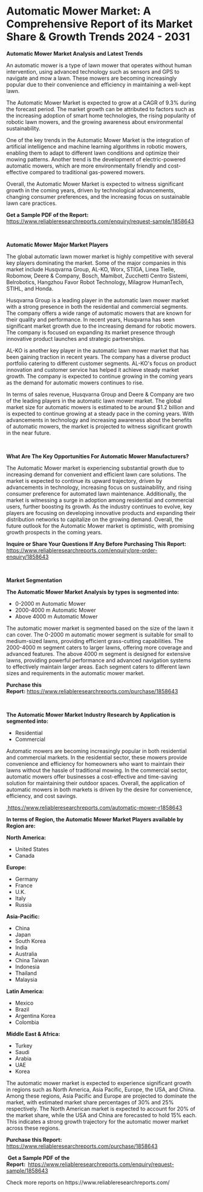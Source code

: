 <p><h1>Automatic Mower Market: A Comprehensive Report of its Market Share & Growth Trends 2024 - 2031</h1></p><p><strong>Automatic Mower Market Analysis and Latest Trends</strong></p>
<p><p>An automatic mower is a type of lawn mower that operates without human intervention, using advanced technology such as sensors and GPS to navigate and mow a lawn. These mowers are becoming increasingly popular due to their convenience and efficiency in maintaining a well-kept lawn.</p><p>The Automatic Mower Market is expected to grow at a CAGR of 9.3% during the forecast period. The market growth can be attributed to factors such as the increasing adoption of smart home technologies, the rising popularity of robotic lawn mowers, and the growing awareness about environmental sustainability.</p><p>One of the key trends in the Automatic Mower Market is the integration of artificial intelligence and machine learning algorithms in robotic mowers, enabling them to adapt to different lawn conditions and optimize their mowing patterns. Another trend is the development of electric-powered automatic mowers, which are more environmentally friendly and cost-effective compared to traditional gas-powered mowers.</p><p>Overall, the Automatic Mower Market is expected to witness significant growth in the coming years, driven by technological advancements, changing consumer preferences, and the increasing focus on sustainable lawn care practices.</p></p>
<p><strong>Get a Sample PDF of the Report:&nbsp;</strong> <a href="https://www.reliableresearchreports.com/enquiry/request-sample/1858643">https://www.reliableresearchreports.com/enquiry/request-sample/1858643</a></p>
<p>&nbsp;</p>
<p><strong>Automatic Mower Major Market Players</strong></p>
<p><p>The global automatic lawn mower market is highly competitive with several key players dominating the market. Some of the major companies in this market include Husqvarna Group, AL-KO, Worx, STIGA, Linea Tielle, Robomow, Deere & Company, Bosch, Mamibot, Zucchetti Centro Sistemi, Belrobotics, Hangzhou Favor Robot Technology, Milagrow HumanTech, STIHL, and Honda.</p><p>Husqvarna Group is a leading player in the automatic lawn mower market with a strong presence in both the residential and commercial segments. The company offers a wide range of automatic mowers that are known for their quality and performance. In recent years, Husqvarna has seen significant market growth due to the increasing demand for robotic mowers. The company is focused on expanding its market presence through innovative product launches and strategic partnerships.</p><p>AL-KO is another key player in the automatic lawn mower market that has been gaining traction in recent years. The company has a diverse product portfolio catering to different customer segments. AL-KO's focus on product innovation and customer service has helped it achieve steady market growth. The company is expected to continue growing in the coming years as the demand for automatic mowers continues to rise.</p><p>In terms of sales revenue, Husqvarna Group and Deere & Company are two of the leading players in the automatic lawn mower market. The global market size for automatic mowers is estimated to be around $1.2 billion and is expected to continue growing at a steady pace in the coming years. With advancements in technology and increasing awareness about the benefits of automatic mowers, the market is projected to witness significant growth in the near future.</p></p>
<p>&nbsp;</p>
<p><strong>What Are The Key Opportunities For Automatic Mower Manufacturers?</strong></p>
<p><p>The Automatic Mower market is experiencing substantial growth due to increasing demand for convenient and efficient lawn care solutions. The market is expected to continue its upward trajectory, driven by advancements in technology, increasing focus on sustainability, and rising consumer preference for automated lawn maintenance. Additionally, the market is witnessing a surge in adoption among residential and commercial users, further boosting its growth. As the industry continues to evolve, key players are focusing on developing innovative products and expanding their distribution networks to capitalize on the growing demand. Overall, the future outlook for the Automatic Mower market is optimistic, with promising growth prospects in the coming years.</p></p>
<p><strong>Inquire or Share Your Questions If Any Before Purchasing This Report:</strong> <a href="https://www.reliableresearchreports.com/enquiry/pre-order-enquiry/1858643">https://www.reliableresearchreports.com/enquiry/pre-order-enquiry/1858643</a></p>
<p>&nbsp;</p>
<p><strong>Market Segmentation</strong></p>
<p><strong>The Automatic Mower Market Analysis by types is segmented into:</strong></p>
<p><ul><li>0-2000 m Automatic Mower</li><li>2000-4000 m Automatic Mower</li><li>Above 4000 m Automatic Mower</li></ul></p>
<p><p>The automatic mower market is segmented based on the size of the lawn it can cover. The 0-2000 m automatic mower segment is suitable for small to medium-sized lawns, providing efficient grass-cutting capabilities. The 2000-4000 m segment caters to larger lawns, offering more coverage and advanced features. The above 4000 m segment is designed for extensive lawns, providing powerful performance and advanced navigation systems to effectively maintain larger areas. Each segment caters to different lawn sizes and requirements in the automatic mower market.</p></p>
<p><strong>Purchase this Report:&nbsp;</strong><a href="https://www.reliableresearchreports.com/purchase/1858643">https://www.reliableresearchreports.com/purchase/1858643</a></p>
<p>&nbsp;</p>
<p><strong>The Automatic Mower Market Industry Research by Application is segmented into:</strong></p>
<p><ul><li>Residential</li><li>Commercial</li></ul></p>
<p><p>Automatic mowers are becoming increasingly popular in both residential and commercial markets. In the residential sector, these mowers provide convenience and efficiency for homeowners who want to maintain their lawns without the hassle of traditional mowing. In the commercial sector, automatic mowers offer businesses a cost-effective and time-saving solution for maintaining their outdoor spaces. Overall, the application of automatic mowers in both markets is driven by the desire for convenience, efficiency, and cost savings.</p></p>
<p><a href="https://www.reliableresearchreports.com/automatic-mower-r1858643">&nbsp;https://www.reliableresearchreports.com/automatic-mower-r1858643</a></p>
<p><strong>In terms of Region, the Automatic Mower Market Players available by Region are:</strong></p>
<p>
    <p> <strong> North America: </strong>
        <ul>
            <li>United States</li>
            <li>Canada</li>
        </ul>
        </p> 
    <p> <strong> Europe: </strong>
        <ul>
            <li>Germany</li>
            <li>France</li>
            <li>U.K.</li>
            <li>Italy</li>
            <li>Russia</li>
        </ul>
        </p> 
    <p> <strong> Asia-Pacific: </strong>
        <ul>
            <li>China</li>
            <li>Japan</li>
            <li>South Korea</li>
            <li>India</li>
            <li>Australia</li>
            <li>China Taiwan</li>
            <li>Indonesia</li>
            <li>Thailand</li>
            <li>Malaysia</li>
        </ul>
        </p> 
    <p> <strong> Latin America: </strong>
        <ul>
            <li>Mexico</li>
            <li>Brazil</li>
            <li>Argentina Korea</li>
            <li>Colombia</li>
        </ul>
        </p> 
    <p> <strong> Middle East & Africa: </strong>
        <ul>
            <li>Turkey</li>
            <li>Saudi</li>
            <li>Arabia</li>
            <li>UAE</li>
            <li>Korea</li>
        </ul>
    </p>
    </p>
<p><p>The automatic mower market is expected to experience significant growth in regions such as North America, Asia Pacific, Europe, the USA, and China. Among these regions, Asia Pacific and Europe are projected to dominate the market, with estimated market share percentages of 30% and 25% respectively. The North American market is expected to account for 20% of the market share, while the USA and China are forecasted to hold 15% each. This indicates a strong growth trajectory for the automatic mower market across these regions.</p></p>
<p><strong>Purchase this Report: </strong><a href="https://www.reliableresearchreports.com/purchase/1858643">https://www.reliableresearchreports.com/purchase/1858643</a></p>
<p>&nbsp;<strong>Get a Sample PDF of the Report:&nbsp;&nbsp;</strong><a href="https://www.reliableresearchreports.com/enquiry/request-sample/1858643">https://www.reliableresearchreports.com/enquiry/request-sample/1858643</a></p>
<p><strong></strong></p>
<p>Check more reports on https://www.reliableresearchreports.com/</p>